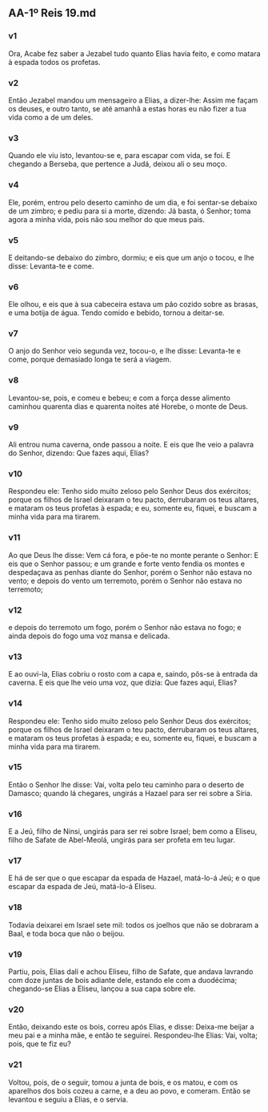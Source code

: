 ## AA-1º Reis 19.md
### v1
 Ora, Acabe fez saber a Jezabel tudo quanto Elias havia feito, e como matara à espada todos os profetas.
### v2
 Então Jezabel mandou um mensageiro a Elias, a dizer-lhe: Assim me façam os deuses, e outro tanto, se até amanhã a estas horas eu não fizer a tua vida como a de um deles.
### v3
 Quando ele viu isto, levantou-se e, para escapar com vida, se foi. E chegando a Berseba, que pertence a Judá, deixou ali o seu moço.
### v4
 Ele, porém, entrou pelo deserto caminho de um dia, e foi sentar-se debaixo de um zimbro; e pediu para si a morte, dizendo: Já basta, ó Senhor; toma agora a minha vida, pois não sou melhor do que meus pais.
### v5
 E deitando-se debaixo do zimbro, dormiu; e eis que um anjo o tocou, e lhe disse: Levanta-te e come.
### v6
 Ele olhou, e eis que à sua cabeceira estava um pão cozido sobre as brasas, e uma botija de água. Tendo comido e bebido, tornou a deitar-se.
### v7
 O anjo do Senhor veio segunda vez, tocou-o, e lhe disse: Levanta-te e come, porque demasiado longa te será a viagem.
### v8
 Levantou-se, pois, e comeu e bebeu; e com a força desse alimento caminhou quarenta dias e quarenta noites até Horebe, o monte de Deus.
### v9
 Ali entrou numa caverna, onde passou a noite. E eis que lhe veio a palavra do Senhor, dizendo: Que fazes aqui, Elias?
### v10
 Respondeu ele: Tenho sido muito zeloso pelo Senhor Deus dos exércitos; porque os filhos de Israel deixaram o teu pacto, derrubaram os teus altares, e mataram os teus profetas à espada; e eu, somente eu, fiquei, e buscam a minha vida para ma tirarem.
### v11
 Ao que Deus lhe disse: Vem cá fora, e põe-te no monte perante o Senhor: E eis que o Senhor passou; e um grande e forte vento fendia os montes e despedaçava as penhas diante do Senhor, porém o Senhor não estava no vento; e depois do vento um terremoto, porém o Senhor não estava no terremoto;
### v12
 e depois do terremoto um fogo, porém o Senhor não estava no fogo; e ainda depois do fogo uma voz mansa e delicada.
### v13
 E ao ouvi-la, Elias cobriu o rosto com a capa e, saindo, pôs-se à entrada da caverna. E eis que lhe veio uma voz, que dizia: Que fazes aqui, Elias?
### v14
 Respondeu ele: Tenho sido muito zeloso pelo Senhor Deus dos exércitos; porque os filhos de Israel deixaram o teu pacto, derrubaram os teus altares, e mataram os teus profetas à espada; e eu, somente eu, fiquei, e buscam a minha vida para ma tirarem.
### v15
 Então o Senhor lhe disse: Vai, volta pelo teu caminho para o deserto de Damasco; quando lá chegares, ungirás a Hazael para ser rei sobre a Síria.
### v16
 E a Jeú, filho de Ninsi, ungirás para ser rei sobre Israel; bem como a Eliseu, filho de Safate de Abel-Meolá, ungirás para ser profeta em teu lugar.
### v17
 E há de ser que o que escapar da espada de Hazael, matá-lo-á Jeú; e o que escapar da espada de Jeú, matá-lo-á Eliseu.
### v18
 Todavia deixarei em Israel sete mil: todos os joelhos que não se dobraram a Baal, e toda boca que não o beijou.
### v19
 Partiu, pois, Elias dali e achou Eliseu, filho de Safate, que andava lavrando com doze juntas de bois adiante dele, estando ele com a duodécima; chegando-se Elias a Eliseu, lançou a sua capa sobre ele.
### v20
 Então, deixando este os bois, correu após Elias, e disse: Deixa-me beijar a meu pai e a minha mãe, e então te seguirei. Respondeu-lhe Elias: Vai, volta; pois, que te fiz eu?
### v21
 Voltou, pois, de o seguir, tomou a junta de bois, e os matou, e com os aparelhos dos bois cozeu a carne, e a deu ao povo, e comeram. Então se levantou e seguiu a Elias, e o servia.
